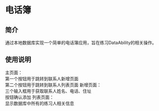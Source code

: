 # 电话簿
## 简介
通过本地数据库实现一个简单的电话簿应用，旨在练习DataAbility的相关操作。
## 使用说明
主页面：    
第一个按钮用于跳转到联系人新增页面   
第二个按钮用于跳转到联系人列表页面
新增页面：   
三个输入框用于获取联系人姓名、电话、住址    
按钮确认添加
列表页面：   
显示数据库中所有的练习人相关信息